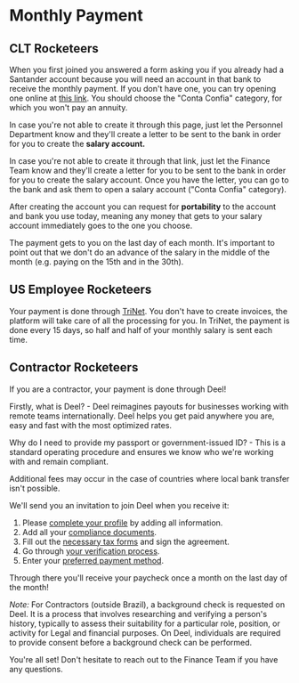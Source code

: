 # Monthly Payment

## CLT Rocketeers

When you first joined you answered a form asking you if you already had a Santander account because you will need an account in that bank to receive the monthly payment. If you don't have one, you can try opening one online at [this link](https://abrasuaconta.santander.com.br/?ic=home-cardsprod-abrasuaconta). You should choose the "Conta Confia" category, for which you won't pay an annuity.

In case you're not able to create it through this page, just let the Personnel Department know and they'll create a letter to be sent to the bank in order for you to create the **salary account.**

In case you're not able to create it through that link, just let the Finance Team know and they'll create a letter for you to be sent to the bank in order for you to create the salary account. Once you have the letter, you can go to the bank and ask them to open a salary account ("Conta Confia" category).

After creating the account you can request for **portability** to the account and bank you use today, meaning any money that gets to your salary account immediately goes to the one you choose.

The payment gets to you on the last day of each month. It's important to point out that we don't do an advance of the salary in the middle of the month (e.g. paying on the 15th and in the 30th).

## US Employee Rocketeers&#x20;

Your payment is done through [TriNet](https://www.trinet.com/). You don't have to create invoices, the platform will take care of all the processing for you. In TriNet, the payment is done every 15 days, so half and half of your monthly salary is sent each time.

## Contractor Rocketeers

If you are a contractor, your payment is done through Deel!

Firstly, what is Deel? - Deel reimagines payouts for businesses working with remote teams internationally. Deel helps you get paid anywhere you are, easy and fast with the most optimized rates.

Why do I need to provide my passport or government-issued ID? - This is a standard operating procedure and ensures we know who we're working with and remain compliant.

Additional fees may occur in the case of countries where local bank transfer isn't possible.

We'll send you an invitation to join Deel when you receive it:

1. Please [complete your profile](https://help.letsdeel.com/en/articles/4751721-how-to-sign-up-for-deel) by adding all information.
2. Add all your [compliance documents](https://help.letsdeel.com/en/articles/4754627-collect-compliance-documentation-on-deel).
3. Fill out the [necessary tax forms](https://help.letsdeel.com/en/articles/4754599-tax-feature-on-deel-here-s-how-it-works) and sign the agreement.
4. Go through [your verification process](https://help.letsdeel.com/en/articles/4752382-how-to-verify-your-contractor-account-on-deel).
5. Enter your [preferred payment method](https://help.letsdeel.com/en/articles/4754676-how-to-withdraw-money-from-deel-balance).

Through there you'll receive your paycheck once a month on the last day of the month!

_Note:_ For Contractors (outside Brazil), a background check is requested on Deel. It is a process that involves researching and verifying a person's history, typically to assess their suitability for a particular role, position, or activity for Legal and financial purposes. On Deel, individuals are required to provide consent before a background check can be performed.

You're all set! Don't hesitate to reach out to the Finance Team if you have any questions.
